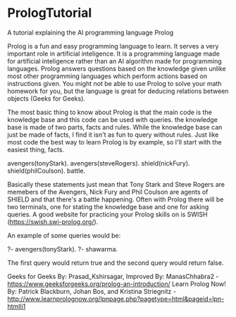 # PrologTutorial
A tutorial explaining the AI programming language Prolog

Prolog is a fun and easy programming language to learn. It serves a very important role in artificial inteligence. It is a programming language made for artificial inteligence rather than an AI algorithm made for programming languages. Prolog answers questions based on the knowledge given unlike most other programming languages which perform actions based on instructions given. You might not be able to use Prolog to solve your math homework for you, but the language is great for deducing relations between objects (Geeks for Geeks).

The most basic thing to know about Prolog is that the main code is the knowledge base and this code can be used with queries. the knowledge base is made of two parts, facts and rules. While the knowledge base can just be made of facts, I find it isn't as fun to query without rules. Just like most code the best way to learn Prolog is by example, so I'll start with the easiest thing, facts.

avengers(tonyStark).
avengers(steveRogers).
shield(nickFury).
shield(philCoulson).
battle.

Basically these statements just mean that Tony Stark and Steve Rogers are memebers of the Avengers, Nick Fury and Phil Coulson are agents of SHIELD and that there's a battle happening. Often with Prolog there will be two terminals, one for stating the knowledge base and one for asking queries. A good website for practicing your Prolog skills on is SWISH (https://swish.swi-prolog.org/).

An example of some queries would be:

?- avengers(tonyStark).
?- shawarma.

The first query would return true and the second query would return false. 

Geeks for Geeks By: Prasad_Kshirsagar, Improved By: ManasChhabra2 - https://www.geeksforgeeks.org/prolog-an-introduction/
Learn Prolog Now! By: Patrick Blackburn, Johan Bos, and Kristina Striegnitz - http://www.learnprolognow.org/lpnpage.php?pagetype=html&pageid=lpn-htmlli1
